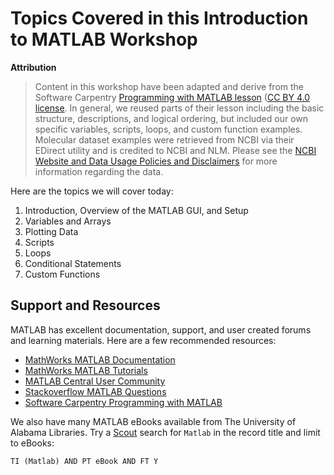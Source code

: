 # Topics Covered in this Introduction to MATLAB Workshop

**Attribution**

> Content in this workshop have been adapted and derive from the Software Carpentry [Programming with MATLAB lesson](https://software-carpentry.org/lessons/) ([CC BY 4.0 license](http://swcarpentry.github.io/matlab-novice-inflammation/LICENSE.html). In general, we reused parts of their lesson including the basic structure, descriptions, and logical ordering, but included our own specific variables, scripts, loops, and custom function examples. Molecular dataset examples were retrieved from NCBI via their EDirect utility and is credited to NCBI and NLM. Please see the [NCBI Website and Data Usage Policies and Disclaimers](https://www.ncbi.nlm.nih.gov/home/about/policies/) for more information regarding the data.

Here are the topics we will cover today:

1. Introduction, Overview of the MATLAB GUI, and Setup
2. Variables and Arrays
3. Plotting Data
4. Scripts
5. Loops
6. Conditional Statements
6. Custom Functions

## Support and Resources

MATLAB has excellent documentation, support, and user created forums and learning materials. Here are a few recommended resources:

* [MathWorks MATLAB Documentation](https://www.mathworks.com/help/matlab/)
* [MathWorks MATLAB Tutorials](https://www.mathworks.com/help/matlab/getting-started-with-matlab.html)
* [MATLAB Central User Community](https://www.mathworks.com/matlabcentral/)
* [Stackoverflow MATLAB Questions](https://stackoverflow.com/questions/tagged/matlab)
* [Software Carpentry Programming with MATLAB](http://swcarpentry.github.io/matlab-novice-inflammation/)

We also have many MATLAB eBooks available from The University of Alabama Libraries. Try a [Scout](https://www.lib.ua.edu/scout/) search for `Matlab` in the record title and limit to eBooks:

`TI (Matlab) AND PT eBook AND FT Y`
